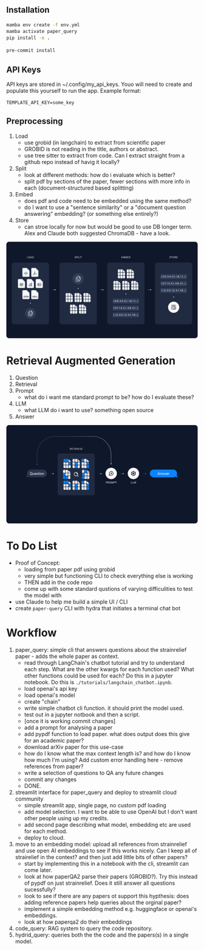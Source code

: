 ## Installation
```bash
mamba env create -f env.yml
mamba activate paper_query
pip install -e .

pre-commit install
```

## API Keys
API keys are stored in ~/.config/my_api_keys. Youo will need to create and populate this yourself to run the app. Example format:
```
TEMPLATE_API_KEY=some_key
```

## Preprocessing
1. Load
    - use grobid (in langchain) to extract from scientific paper
    - GROBID is not reading in the title, authors or abstract.
    - use tree sitter to extract from code. Can I extract straight from a github repo instead of havig it locally?
2. Split
    - look at different methods: how do i evaluate which is better?
    - split pdf by sections of the paper, fewer sections with more info in each (document-structured based splitting)
3. Embed
    - does pdf and code need to be embedded using the same method?
    - do I want to use a "sentence similarity" or a "document question answering" embedding? (or something else entirely?)
4. Store
    - can stroe locally for now but would be good to use DB longer term. Alex and Claude both suggested ChromaDB - have a look.

![image](assets/load_to_store.png)

# Retrieval Augmented Generation
1. Question
2. Retrieval
3. Prompt
    - what do i want me standard prompt to be? how do I evaluate these?
4. LLM
    - what LLM do i want to use? something open source
5. Answer

![image](assets/rag_qna.png)

# To Do List
- Proof of Concept:
    - loading from paper pdf using grobid
    - very simple but functioning CLI to check everything else is working
    - THEN add in the code repo
    - come up with some standard qustions of varying difficulities to test the model with
- use Claude to help me build a simple UI / CLI
- create `paper-query` CLI with hydra that initiates a terminal chat bot

# Workflow
1. paper_query: simple cli that answers questions about the strainrelief paper - adds the whole paper as context.
    - read through LangChain's chatbot tutorial and try to understand each step. What are the other kwargs for each function used? What other functions could be used for each? Do this in a jupyter notebook. Do this is `./tutorials/langchain_chatbot.ipynb`.
    - load openai's api key
    - load openai's model
    - create "chain"
    - write simple chatbot cli function. it should print the model used.
    - test out in a jupyter notbook and then a script.
    - [once it is working commit changes]
    - add a prompt for analysing a paper
    - add pypdf function to load paper. what does output does this give for an academic paper?
    - download arXiv paper for this use-case
    - how do I know what the max context length is? and how do I know how much I'm using? Add custom error handling here - remove references from paper?
    - write a selection of questions to QA any future changes
    - commit any changes
    - DONE.
2. streamlit interface for paper_query and deploy to streamlit cloud community
    - simple streamlit app, single page, no custom pdf loading
    - add model selection. I want to be able to use OpenAI but I don't want other people using up my credits.
    - add second page describing what model, embedding etc are used for each method.
    - deploy to cloud.
3. move to an embedding model: upload all references from strainrelief and use open AI embeddings to see if this works nicely. Can I keep all of strairelief in the context? and then just add little bits of other papers?
    - start by implementing this in a notebook with the cli, streamlit can come later.
    - look at how paperQA2 parse their papers (GROBID?). Try this instead of pypdf on just strainrelief. Does it still answer all questions sucessfully?
    - look to see if there are any papers ot support this hypthesis: does adding reference papers help queries about the orginal paper?
    - implement a simple embedding method e.g. huggingface or openai's embeddings.
    - look at how paperqa2 do their embeddings
4. code_query: RAG system to query the code repository.
5. hydrid_query: queries both the the code and the papers(s) in a single model.
